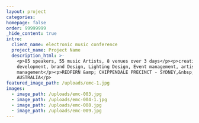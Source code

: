 ```yaml
---
layout: project
categories:
homepage: false
order: 99999999
_hide_content: true
intro:
  client_name: electronic music conference
  project_name: Project Name
  description_html: >-
    <p>85 speakers, 55 music Artists, 8 venues over 3 days</p><p>creative
    development, brand Design, Lighting Design, Event management, artist
    management</p><p>REDFERN &amp; CHIPPENDALE PRECINCT - SYDNEY,&nbsp;
    AUSTRALIA</p>
featured_image_path: /uploads/emc-1.jpg
images:
  - image_path: /uploads/emc-003.jpg
  - image_path: /uploads/emc-004-1.jpg
  - image_path: /uploads/emc-008.jpg
  - image_path: /uploads/emc-009.jpg
---
```


